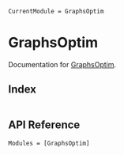 ```@meta
CurrentModule = GraphsOptim
```

# GraphsOptim

Documentation for [GraphsOptim](https://github.com/gdalle/GraphsOptim.jl).

## Index

```@index
```

## API Reference

```@autodocs
Modules = [GraphsOptim]
```
